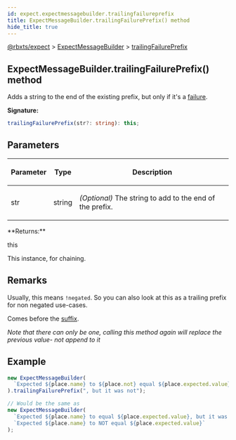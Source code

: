 ```yaml
---
id: expect.expectmessagebuilder.trailingfailureprefix
title: ExpectMessageBuilder.trailingFailurePrefix() method
hide_title: true
---
```


[@rbxts/expect](./expect.md) &gt; [ExpectMessageBuilder](./expect.expectmessagebuilder.md) &gt; [trailingFailurePrefix](./expect.expectmessagebuilder.trailingfailureprefix.md)

## ExpectMessageBuilder.trailingFailurePrefix() method

Adds a string to the end of the existing prefix, but only if it's a [failure](./expect.expectmessagebuilder.fail.md)<!-- -->.

**Signature:**

```typescript
trailingFailurePrefix(str?: string): this;
```

## Parameters

<table><thead><tr><th>

Parameter


</th><th>

Type


</th><th>

Description


</th></tr></thead>
<tbody><tr><td>

str


</td><td>

string


</td><td>

_(Optional)_ The string to add to the end of the prefix.


</td></tr>
</tbody></table>
**Returns:**

this

This instance, for chaining.

## Remarks

Usually, this means `!negated`<!-- -->. So you can also look at this as a trailing prefix for non negated use-cases.

Comes before the [suffix](./expect.expectmessagebuilder.suffix.md)<!-- -->.

_Note that there can only be one, calling this method again will replace the previous value- not append to it_

## Example


```ts
new ExpectMessageBuilder(
  `Expected ${place.name} to ${place.not} equal ${place.expected.value}`
).trailingFailurePrefix(", but it was not");

// Would be the same as
new ExpectMessageBuilder(
  `Expected ${place.name} to equal ${place.expected.value}, but it was not`,
  `Expected ${place.name} to NOT equal ${place.expected.value}`
);
```
